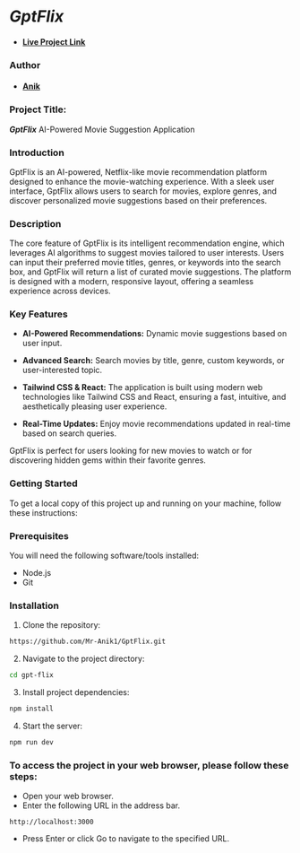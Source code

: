 # **_GptFlix_**

- #### [Live Project Link](https://gptflix-a47a4.web.app)

### Author

- #### [Anik](https://t.me/anik2002)

### Project Title:

**_GptFlix_** AI-Powered Movie Suggestion Application

### Introduction

GptFlix is an AI-powered, Netflix-like movie recommendation platform designed to enhance the movie-watching experience. With a sleek user interface, GptFlix allows users to search for movies, explore genres, and discover personalized movie suggestions based on their preferences.

### Description

The core feature of GptFlix is its intelligent recommendation engine, which leverages AI algorithms to suggest movies tailored to user interests. Users can input their preferred movie titles, genres, or keywords into the search box, and GptFlix will return a list of curated movie suggestions. The platform is designed with a modern, responsive layout, offering a seamless experience across devices.

### Key Features

- **AI-Powered Recommendations:** Dynamic movie suggestions based on user input.

- **Advanced Search:** Search movies by title, genre, custom keywords, or user-interested topic.

- **Tailwind CSS & React:** The application is built using modern web technologies like Tailwind CSS and React, ensuring a fast, intuitive, and aesthetically pleasing user experience.

- **Real-Time Updates:** Enjoy movie recommendations updated in real-time based on search queries.

GptFlix is perfect for users looking for new movies to watch or for discovering hidden gems within their favorite genres.

### Getting Started

To get a local copy of this project up and running on your machine, follow these instructions:

### Prerequisites

You will need the following software/tools installed:

- Node.js
- Git

### Installation

1. Clone the repository:

```bash
https://github.com/Mr-Anik1/GptFlix.git
```

2. Navigate to the project directory:

```bash
cd gpt-flix
```

3. Install project dependencies:

```bash
npm install
```

4. Start the server:

```bash
npm run dev
```

### To access the project in your web browser, please follow these steps:

- Open your web browser.
- Enter the following URL in the address bar.

```
http://localhost:3000
```

- Press Enter or click Go to navigate to the specified URL.
